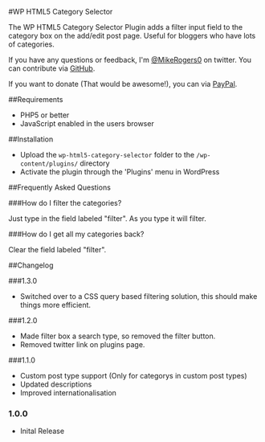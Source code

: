 #WP HTML5 Category Selector

The WP HTML5 Category Selector Plugin adds a filter input field to the category box on the add/edit post page. Useful for bloggers who have lots of categories.

If you have any questions or feedback, I'm <a href="https://twitter.com/MikeRogers0">@MikeRogers0</a> on twitter. You can contribute via <a href="https://github.com/MikeRogers0/WP-HTML5-Category-Selector">GitHub</a>.

If you want to donate (That would be awesome!), you can via <a href="https://www.paypal.me/MikeRogers0">PayPal</a>.

##Requirements

* PHP5 or better
* JavaScript enabled in the users browser

##Installation

* Upload the `wp-html5-category-selector` folder to the `/wp-content/plugins/` directory
* Activate the plugin through the 'Plugins' menu in WordPress

##Frequently Asked Questions

###How do I filter the categories?

Just type in the field labeled "filter". As you type it will filter.

###How do I get all my categories back?

Clear the field labeled "filter".

##Changelog

###1.3.0
* Switched over to a CSS query based filtering solution, this should make things more efficient.

###1.2.0
* Made filter box a search type, so removed the filter button. 
* Removed twitter link on plugins page.

###1.1.0
* Custom post type support (Only for categorys in custom post types)
* Updated descriptions
* Improved internationalisation

### 1.0.0
* Inital Release

